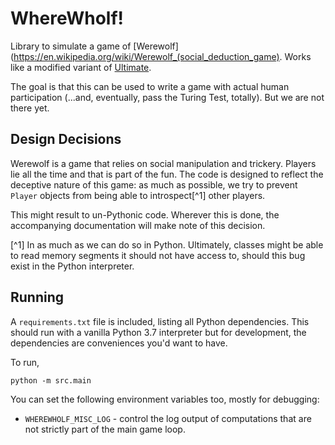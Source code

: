 # WhereWholf!

Library to simulate a game of [Werewolf](https://en.wikipedia.org/wiki/Werewolf_(social_deduction_game).
Works like a modified variant of [Ultimate](https://beziergames.com/products/ultimate-werewolf-deluxe-edition).

The goal is that this can be used to write a game with actual human 
participation (...and, eventually, pass the Turing Test, totally). But we are
not there yet.

## Design Decisions

Werewolf is a game that relies on social manipulation and trickery. Players lie
all the time and that is part of the fun. The code is designed to reflect the
deceptive nature of this game: as much as possible, we try to prevent `Player`
objects from being able to introspect[^1] other players.

This might result to un-Pythonic code. Wherever this is done, the accompanying
documentation will make note of this decision.

[^1] In as much as we can do so in Python. Ultimately, classes might be able to
read memory segments it should not have access to, should this bug exist in the
Python interpreter.

## Running

A `requirements.txt` file is included, listing all Python dependencies. This
should run with a vanilla Python 3.7 interpreter but for development, the
dependencies are conveniences you'd want to have.

To run,

```
python -m src.main
```

You can set the following environment variables too, mostly for debugging:

- `WHEREWHOLF_MISC_LOG` - control the log output of computations that are not
strictly part of the main game loop.
